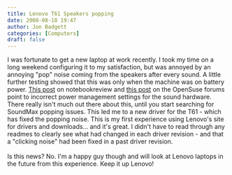 ```yaml
---
title: Lenovo T61 Speakers popping
date: 2008-08-18 19:47
author: Jon Badgett
categories: [Computers]
draft: false
---
```

I was fortunate to get a new laptop at work recently.  I took my time on a long weekend configuring it to my satisfaction, but was annoyed by an annoying "pop" noise coming from the speakers after every sound.  A little further testing showed that this was only when the machine was on battery power.  <a href="http://forum.notebookreview.com/showthread.php?p=3497920">This post</a> on notebookreview and <a href="http://forums.opensuse.org/hardware/388736-strange-pop-click-sound-speakers-every-time.html">this post</a> on the OpenSuse forums point to incorrect power management settings for the sound hardware.  There really isn't much out there about this, until you start searching for SoundMax popping issues.  This led me to a new driver for the T61 - which has fixed the popping noise.  This is my first experience using Lenovo's site for drivers and downloads... and it's great.  I didn't have to read through any readmes to clearly see what had changed in each driver revision - and that a "clicking noise" had been fixed in a past driver revision. <br /><br />Is this news?  No.  I'm a happy guy though and will look at Lenovo laptops in the future from this experience.  Keep it up Lenovo!
